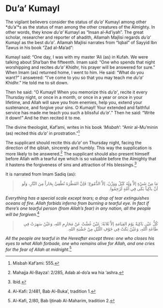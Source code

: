 Du’a’ Kumayl
============

The vigilant believers consider the status of *du’a’* Kumayl among other
*du’a’*s as the status of man among the other creatures of the Almighty.
In other words, they know *du’a’* Kumayl as “Insan al-Ad’iyah”. The
great scholar, researcher and reporter of ahadith, Allamah Majlisi
regards *du’a’* Kumayl as the best *du’a’*. Allamah Majlisi narrates
from “Iqbal” of Sayyid Ibn Tawus in his book “Zad al-Ma’ad”:

Kumayl said: “One day, I was with my master ‘Ali (as) in Kufah. We were
talking about Sha’ban the fifteenth. Imam said: “One who spends that
night worshipping and recites *du’a’* Khidhr, his prayer will be
answered for sure.” When Imam (as) returned home, I went to him. He
said: “What do you want?” I answered: “I’ve come to you so that you may
teach me *du’a’* Khidhr.” He told me to sit down.

Then he said: “O Kumayl! When you memorize this *du’a’*, recite it every
Thursday night, or once in a month, or once in a year or once in your
lifetime, and Allah will save you from enemies, help you, extend your
sustenance, and forgive your sins. O Kumayl! Your extended and faithful
service has made me teach you such a blissful *du’a’*.” Then he said:
“Write it down!” And he then recited it to me.

The divine theologist, Kaf’ami, writes in his book ‘*Misbah*’: “Amir
al-Mu’minin (as) recited this *du’a’* in prostration.”[^1]

The supplicant should recite this *du’a’* on Thursday night, facing the
direction of the qiblah, sincerely and humbly. This way the supplication
is more likely to be answered.[^2] The supplicant should also present
himself before Allah with a tearful eye which is so valuable before the
Almighty that it hastens the forgiveness of sins and attraction of His
blessings.[^3]

It is narrated from Imam Sadiq (as):

<blockquote dir="rtl">
  <p>
مَا مِنْ شَيْءٍ إلاَّ وَلَهُ كَيْلٌ وَوَزْنٌ، إلاَّ الدُّمُوعَ؛ فَإنَّ
القَطْرَةَ تُطْفِئُ بِحَاراً مِنَ النَّارِ، وَلَو أنَّ باكِياً بَكَى
فِي أُمَّةٍ لَرُحِمُوا.
  </p>
</blockquote>

*Everything has a special scale except tears; a drop of tear
extinguishes oceans of fire. Allah forbids inferno from burning a
tearful eye. In fact if there’s one tearful person (from Allah’s fear)
in any nation, all the people will be forgiven.*[^4]

<blockquote dir="rtl">
  <p>
كُلُّ عَيْنٍ بَاكِيَةٌ يَوْمَ القِيَامَةِ إلاَّ ثَلاثَةً: عَيْنٌ
غُضَّتْ عَنْ مَحَارِمِ اللهِ، وَعَيْنٌ سَهِرَتْ فِي طَاعَةِ اللهِ،
وَعَيْنٌ بَكَتْ فِي جَوْفِ اللَّيْلِ مِنْ خَشْيَةِ اللهِ.
  </p>
</blockquote>

*All the people are tearful in the Hereafter except three: one who
closes his eyes to what Allah* *forbade, one who remains alive for
Allah, and one cries for the fear of Allah at midnight.*[^5]

[^1]: Misbah Kaf’ami: 555.

[^2]: Mahajja Al-Bayza’: 2/285, Adab al-do’a wa hia ‘ashra.

[^3]: Ibid.

[^4]: Al-Kafi: 2/481, Bab Al-Buka’, tradition 1.

[^5]: Al-Kafi, 2/80, Bab Ijtinab Al-Maharim, tradition 2.



